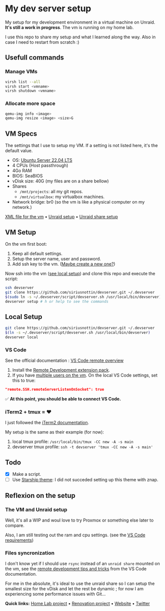 # My dev server setup

My setup for my development environment in a virtual machine on Unraid. **It's still a work in progress**. The vm is running on my home lab.

I use this repo to share my setup and what I learned along the way. Also in case I need to restart from scratch :)

## Usefull commands

### Manage VMs

```bash
virsh list --all
virsh start <vmname>
virsh shutdown <vmname>
```

### Allocate more space

```bash
qemu-img info <image>
qemu-img resize <image> <size>G
```

## VM Specs

The settings that I use to setup my VM. If a setting is not listed here, it's the default value.

- OS: [Ubuntu Server 22.04 LTS](https://ubuntu.com/download/server)
- 4 CPUs (Host passthrough)
- 4Go RAM
- BIOS: SeaBIOS
- vDisk size: 40G (my files are on a share bellow)
- Shares
  - `/mnt/projects`: all my git repos.
  - `/mnt/virtualbox`: my virtualbox machines.
- Network bridge: br0 (so the vm is like a physical computer on my network.)

[XML file for the vm](/devserver_ubuntu.xml) • [Unraid setup]() • [Unraid share setup]()

## VM Setup

On the vm first boot:

1. Keep all default settings.
2. Setup the server name, user and password.
3. Add ssh key to the vm. ([Maybe create a new one?](https://code.visualstudio.com/docs/remote/troubleshooting#_improving-your-security-with-a-dedicated-key))

Now ssh into the vm ([see local setup](#local-hosts)) and clone this repo and execute the script:

```bash
ssh devserver
git clone https://github.com/siriusnottin/devserver.git ~/.devserver
$(sudo ln -s ~/.devserver/script/devserver.sh /usr/local/bin/devserver)
devserver setup # h or help to see the commands
```

## Local Setup

```bash
git clone https://github.com/siriusnottin/devserver.git ~/.devserver
$(ln -s ~/.devserver/script/devserver.sh /usr/local/bin/devserver)
devserver local
```

### VS Code

See the official documentation : [VS Code remote overview](https://code.visualstudio.com/docs/remote/remote-overview)

1. Install the [Remote Development extension pack](https://marketplace.visualstudio.com/items?itemName=ms-vscode-remote.vscode-remote-extensionpack).
2. If you have [multiple users on the vm](https://code.visualstudio.com/docs/remote/ssh#_ssh-host-setup). On the local VS Code settings, set this to true:

```json
"remote.SSH.remoteServerListenOnSocket": true
```

✅ **At this point, you should be able to connect VS Code.**

### iTerm2 + tmux = ❤️

I just followed the [iTerm2 documentation](https://iterm2.com/documentation-tmux-integration.html).

My setup is the same as their example (for now):

1. local tmux profile: `/usr/local/bin/tmux -CC new -A -s main`
2. devserver tmux profile: `ssh -t devserver 'tmux -CC new -A -s main'`

## Todo

- [X] Make a script.
- [ ] Use [Starship theme](https://github.com/starship/starship): I did not succeded setting up this theme with znap.

## Reflexion on the setup

### The VM and Unraid setup

Well, it's all a WIP and woul love to try Proxmox or something else later to compare.

Also, I am still testing out the ram and cpu settings. (see the [VS Code requirements](https://code.visualstudio.com/docs/remote/ssh#_system-requirements))

### Files syncronization

I don't know yet if I should use `rsync` instead of an `unraid share` mounted on the vm, see the [remote development tips and tricks](https://code.visualstudio.com/docs/remote/troubleshooting#_using-rsync-to-maintain-a-local-copy-of-your-source-code) from the VS Code documentation.

For me in the absolute, it's ideal to use the unraid share so I can setup the smallest size for the vDisk and let the rest be dynamic ; for now I am experiencing some performance issues with Git…

**Quick links:** [Home Lab project](https://nottin.me/lab) • [Renovation project](https://siriusrenove.fr) • [Website](https://nottin.me) • [Twitter](https://twitter.com/siriusnottin)

